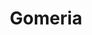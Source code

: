 ---
title: "Gomeria"
url: /ciudad-autonoma-de-buenos-aires/gomeria-avenida-eva-peron/
shop: Reifen
---